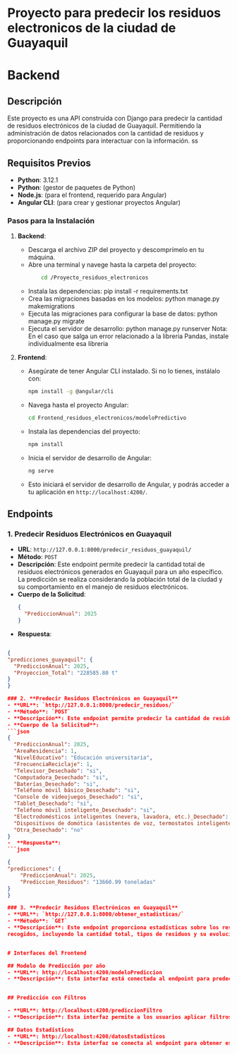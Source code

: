 # Proyecto para predecir los residuos electronicos de la ciudad de Guayaquil
# Backend
## Descripción
Este proyecto es una API construida con Django para predecir la cantidad de residuos electrónicos de la ciudad de Guayaquil. Permitiendo la administración de datos relacionados con la cantidad de residuos y proporcionando endpoints para interactuar con la información.
ss
## Requisitos Previos
- **Python**: 3.12.1
- **Python**: (gestor de paquetes de Python)
- **Node.js**: (para el frontend, requerido para Angular)
- **Angular CLI**: (para crear y gestionar proyectos Angular)

### Pasos para la Instalación
1. **Backend**:
    - Descarga el archivo ZIP del proyecto y descomprímelo en tu máquina.
    - Abre una terminal y navege hasta la carpeta del proyecto:
        ```bash
            cd /Proyecto_residuos_electronicos
    - Instala las dependencias:
        pip install -r requirements.txt
    - Crea las migraciones basadas en los modelos:
        python manage.py makemigrations
    - Ejecuta las migraciones para configurar la base de datos:
        python manage.py migrate
    - Ejecuta el servidor de desarrollo:
        python manage.py runserver
Nota: En el caso que salga un error relacionado a la libreria Pandas, instale individualmente esa libreria 


2. **Frontend**:
   - Asegúrate de tener Angular CLI instalado. Si no lo tienes, instálalo con:
     ```bash
     npm install -g @angular/cli
     ```
   - Navega hasta el proyecto Angular:
     ```bash
     cd Frontend_residuos_electronicos/modeloPredictivo
     ```
   - Instala las dependencias del proyecto:
     ```bash
     npm install
     ```
   - Inicia el servidor de desarrollo de Angular:
     ```bash
     ng serve
     ```
   - Esto iniciará el servidor de desarrollo de Angular, y podrás acceder a tu aplicación en `http://localhost:4200/`.


## Endpoints

### 1. **Predecir Residuos Electrónicos en Guayaquil**
- **URL**: `http://127.0.0.1:8000/predecir_residuos_guayaquil/`
- **Método**: `POST`
- **Descripción**: Este endpoint permite predecir la cantidad total de residuos electrónicos generados en Guayaquil para un año específico. La predicción se realiza considerando la población total de la ciudad y su comportamiento en el manejo de residuos electrónicos.
- **Cuerpo de la Solicitud**:
  ```json
  {
    "PrediccionAnual": 2025
  }

-  **Respuesta**:
  ```json

{
  "predicciones_guayaquil": {
    "PrediccionAnual": 2025,
    "Proyeccion_Total": "228585.80 t"
  }
}

### 2. **Predecir Residuos Electrónicos en Guayaquil**
- **URL**: `http://127.0.0.1:8000/predecir_residuos/`
- **Método**: `POST`
- **Descripción**: Este endpoint permite predecir la cantidad de residuos electrónicos generados en Guayaquil para un año específico, aplicando filtros sobre distintos factores. Se pueden considerar variables como el área de residencia, el nivel educativo, la frecuencia de reciclaje y el estado de varios dispositivos electrónicos respecto a si se van a considerar en la predicción.
- **Cuerpo de la Solicitud**:
  ```json
  {
    "PrediccionAnual": 2025,
    "AreaResidencia": 1,
    "NivelEducativo": "Educación universitaria",
    "FrecuenciaReciclaje": 1,
    "Televisor_Desechado": "si",
    "Computadora_Desechado": "si",
    "Baterías_Desechado": "si",
    "Teléfono móvil básico_Desechado": "si",
    "Console de videojuegos_Desechado": "si",
    "Tablet_Desechado": "si",
    "Teléfono móvil inteligente_Desechado": "si",
    "Electrodomésticos inteligentes (nevera, lavadora, etc.)_Desechado": "si",
    "Dispositivos de domótica (asistentes de voz, termostatos inteligentes, etc.)_Desechado": "no",
    "Otra_Desechado": "no"
  }
-  **Respuesta**:
  ```json

{
  "predicciones": {
      "PrediccionAnual": 2025,
      "Prediccion_Residuos": "13660.99 toneladas"
  }
}

### 3. **Predecir Residuos Electrónicos en Guayaquil**
- **URL**: `http://127.0.0.1:8000/obtener_estadisticas/`
- **Método**: `GET`
- **Descripción**: Este endpoint proporciona estadísticas sobre los residuos electrónicos     
recogidos, incluyendo la cantidad total, tipos de residuos y su evolución a lo largo del tiempo. Ideal para obtener una visión general del impacto del reciclaje.


# Interfaces del Frontend

## Modelo de Predicción por año
- **URL**: http://localhost:4200/modeloPrediccion
- **Descripción**: Esta interfaz está conectada al endpoint para predecir residuos electrónicos, permitiendo a los usuarios ingresar el año y obtener una predicción sobre la cantidad de residuos generados en Guayaquil en toneladas.


## Predicción con Filtros

- **URL**: http://localhost:4200/prediccionFiltro
- **Descripción**: Esta interfaz permite a los usuarios aplicar filtros específicos para predecir la cantidad de residuos electrónicos en toneladas, facilitando el análisis según distintos parámetros como área de residencia, frecuencia de reciclaje nivel educativo y los productos que se desean tener en cuenta en la predicción. 

## Datos Estadísticos
- **URL**: http://localhost:4200/datosEstadisticos
- **Descripción**: Esta interfaz se conecta al endpoint para obtener estadísticas, mostrando datos sobre la cantidad total de residuos y su clasificación por tipo, proporcionando una visión clara sobre el impacto del reciclaje.

